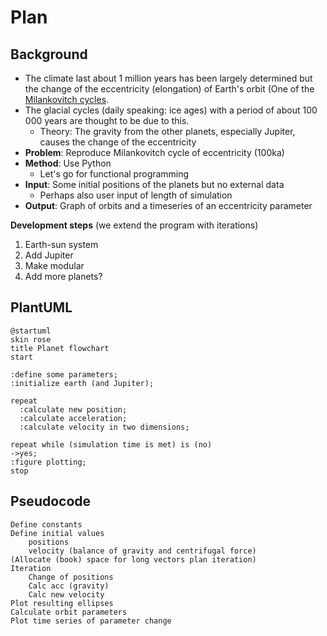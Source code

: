 # Plan

## Background
- The climate last about 1 million years has been largely determined but the change of the eccentricity (elongation) of Earth's orbit (One of the [Milankovitch cycles](https://climate.nasa.gov/news/2948/milankovitch-orbital-cycles-and-their-role-in-earths-climate/).
- The glacial cycles (daily speaking: ice ages) with a period of about 100 000 years are thought to be due to this.
  - Theory: The gravity from the other planets, especially Jupiter, causes the change of the eccentricity
- **Problem**: Reproduce Milankovitch cycle of eccentricity (100ka)
- **Method**: Use Python
  - Let's go for functional programming
- **Input**: Some initial positions of the planets but no external data
  - Perhaps also user input of length of simulation
- **Output**: Graph of orbits and a timeseries of an eccentricity parameter

**Development steps** (we extend the program with iterations)
1. Earth-sun system
1. Add Jupiter
1. Make modular
1. Add more planets?

## PlantUML

```uml
@startuml
skin rose
title Planet flowchart
start

:define some parameters;
:initialize earth (and Jupiter);

repeat
  :calculate new position;
  :calculate acceleration;
  :calculate velocity in two dimensions;

repeat while (simulation time is met) is (no)
->yes;
:figure plotting;
stop
```

## Pseudocode

```console
Define constants
Define initial values
	positions
	velocity (balance of gravity and centrifugal force)
(Allocate (book) space for long vectors	plan iteration)
Iteration
	Change of positions
	Calc acc (gravity)
	Calc new velocity
Plot resulting ellipses
Calculate orbit parameters
Plot time series of parameter change
```
